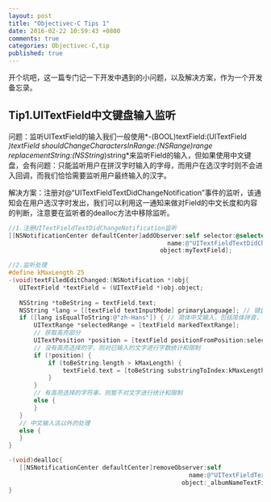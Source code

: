 ```yaml
---
layout: post
title: "Objectivec-C Tips 1"
date: 2016-02-22 10:59:43 +0800
comments: true
categories: Objectivec-C,tip
published: true
---
```

开个坑吧，这一篇专门记一下开发中遇到的小问题，以及解决方案，作为一个开发备忘录。

<!--more-->

## Tip1.UITextField中文键盘输入监听

问题：监听UITextField的输入我们一般使用*-(BOOL)textField:(UITextField *)textField shouldChangeCharactersInRange:(NSRange)range replacementString:(NSString*)string*来监听Field的输入，但如果使用中文键盘，会有问题：只能监听用户在拼汉字时输入的字母，而用户在选汉字时则不会进入回调，而我们恰恰需要监听用户最终输入的汉字。

解决方案：注册对@“UITextFieldTextDidChangeNotification”事件的监听，该通知会在用户选汉字时发出，我们可以利用这一通知来做对Field的中文长度和内容的判断，注意要在监听者的dealloc方法中移除监听。

```objectivec
//1.注册UITextFieldTextDidChangeNotification监听
[[NSNotificationCenter defaultCenter]addObserver:self selector:@selector(textFiledEditChanged:)
                                            name:@"UITextFieldTextDidChangeNotification" 
                                          object:myTextField];
```

```objectivec
//2.监听处理
#define kMaxLength 25
-(void)textFiledEditChanged:(NSNotification *)obj{
   UITextField *textField = (UITextField *)obj.object;
   
   NSString *toBeString = textField.text;
   NSString *lang = [[textField textInputMode] primaryLanguage]; // 键盘输入模式
   if ([lang isEqualToString:@"zh-Hans"]) { // 简体中文输入，包括简体拼音，健体五笔，简体手写
       UITextRange *selectedRange = [textField markedTextRange];
       // 获取高亮部分
       UITextPosition *position = [textField positionFromPosition:selectedRange.start offset:0];
       // 没有高亮选择的字，则对已输入的文字进行字数统计和限制
       if (!position) {
           if (toBeString.length > kMaxLength) {
               textField.text = [toBeString substringToIndex:kMaxLength];
           }
       }
       // 有高亮选择的字符串，则暂不对文字进行统计和限制
       else {
       }
   }
   // 中文输入法以外的处理
   else {
   }
}
```

```objectivec
-(void)dealloc{
   [[NSNotificationCenter defaultCenter]removeObserver:self
                                                  name:@"UITextFieldTextDidChangeNotification"
                                                object:_albumNameTextField];
}
```